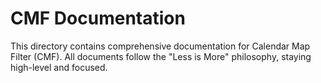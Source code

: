# CMF Documentation

This directory contains comprehensive documentation for Calendar Map Filter (CMF). All documents follow the "Less is More" philosophy, staying high-level and focused.

